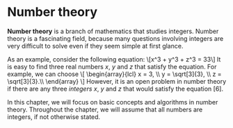 # Number theory

**Number theory** is a branch of mathematics
that studies integers.
Number theory is a fascinating field,
because many questions involving integers
are very difficult to solve even if they
seem simple at first glance.

As an example, consider the following equation:
\\[x^3 + y^3 + z^3 = 33\\]
It is easy to find three real numbers $x$, $y$ and $z$
that satisfy the equation.
For example, we can choose
\\[
\\begin{array}{lcl}
x = 3, \\\\
y = \\sqrt[3]{3}, \\\\
z = \\sqrt[3]{3}.\\\\
\end{array}
\\]
However, it is an open problem in number theory
if there are any three
_integers_ $x$, $y$ and $z$
that would satisfy the equation [6].

In this chapter, we will focus on basic concepts
and algorithms in number theory.
Throughout the chapter, we will assume that all numbers
are integers, if not otherwise stated.
